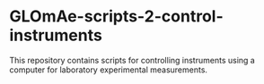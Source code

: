 # GLOmAe-scripts-2-control-instruments

This repository contains scripts for controlling instruments using a computer for laboratory experimental measurements.
